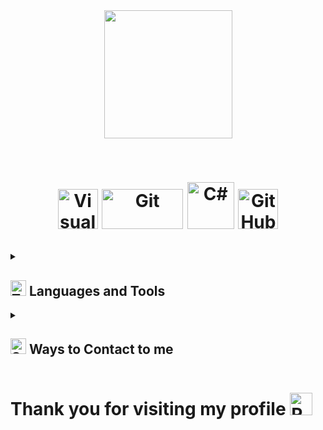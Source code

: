 

<div id="header" align="center">
  <a href="https://www.linkedin.com/in/soheil-sadeghi-529288265/"><img src="https://user-images.githubusercontent.com/74038190/216644497-1951db19-8f3d-4e44-ac08-8e9d7e0d94a7.gif" width="205px"/></a>
</div>
<p align="center">

  <br>   
  <!--
    <a href="https://github.com/SoheilSadeghii">      
          <a href="https://www.linkedin.com/in/soheil-sadeghi-529288265/"><img src="https://user-images.githubusercontent.com/2546640/56708992-deee8780-66ec-11e9-9991-eb85abb1d10a.png" width="55px"/></a>      
          <img src="https://readme-typing-svg.demolab.com?font=Fira+Code&size=50&pause=1000&color=673AB7&center=true&vCenter=true&repeat=false&width=435&lines=Soheil+Sadeghi" alt="Soheil Sadeghi" />
          <a href="https://www.linkedin.com/in/soheil-sadeghi-529288265/"><img src="https://user-images.githubusercontent.com/2546640/56708992-deee8780-66ec-11e9-9991-eb85abb1d10a.png" width="55px"/></a>  
    </a>
     -->
</p>
<h1 align="center">
  <!--
<img src="https://readme-typing-svg.demolab.com?font=Fira+Code&size=32&pause=1000&color=9575CD&center=true&width=500&height=100&lines=Hi+There+;Soheil+is+Here;A+Passionate+.NET+Developer!"/>
   -->
<!-- Social icons section -->
  <!--
<p align="center">
  <a href="https://www.linkedin.com/in/soheil-sadeghi-529288265/"><img width="64px" alt="LinkedIn" title="LinkedIn" src="https://user-images.githubusercontent.com/74038190/235294012-0a55e343-37ad-4b0f-924f-c8431d9d2483.gif"/></a>
  &#8287;&#8287;&#8287;&#8287;&#8287;
  <a href="https://t.me/Soh3ilSadeghi"><img width="64px" alt="Telegram" title="Telegram" src="https://raw.githubusercontent.com/Tarikul-Islam-Anik/Telegram-Animated-Emojis/main/Objects/Mobile%20Phone%20With%20Arrow.webp"></a>
  &#8287;&#8287;&#8287;&#8287;&#8287;
  <a href="https://www.instagram.com/soh3ilsadeghi/"><img width="64px" alt="Instagram" title="Instagram" src="https://user-images.githubusercontent.com/74038190/235294013-a33e5c43-a01c-43f6-b44d-a406d8b4ab75.gif"></a>
  &#8287;&#8287;&#8287;&#8287;&#8287;
</p>
   -->
<p align="center">
  <a href="https://www.linkedin.com/in/soheil-sadeghi-529288265/"><img src="https://user-images.githubusercontent.com/74038190/212257465-7ce8d493-cac5-494e-982a-5a9deb852c4b.gif" title="VisualStudio" alt="VisualStudio" width="64" height="64" /></a>
  <a href="https://www.linkedin.com/in/soheil-sadeghi-529288265/"><img src="https://user-images.githubusercontent.com/74038190/212281775-b468df30-4edc-4bf8-a4ee-f52e1aaddc86.gif" title="Git" alt="Git" width="130" height="64" /></a>
  <a href="https://www.linkedin.com/in/soheil-sadeghi-529288265/"><img src="https://camo.githubusercontent.com/65598dcd8613baf19c902a37fb42c6f41af5787a9e3cb6a1a8278b6f012360d6/68747470733a2f2f74656368737461636b2d67656e657261746f722e76657263656c2e6170702f6373686172702d69636f6e2e737667" title="C#" alt="C#" width="75" height="75" /></a>
  <a href="https://www.linkedin.com/in/soheil-sadeghi-529288265/"><img src="https://user-images.githubusercontent.com/74038190/212257468-1e9a91f1-b626-4baa-b15d-5c385dfa7ed2.gif" title="GitHub" alt="GitHub" width="64" height="64" /></a>
  
  <!--<a href="https://www.linkedin.com/in/soheil-sadeghi-529288265/"><img src="https://user-images.githubusercontent.com/74038190/212257454-16e3712e-945a-4ca2-b238-408ad0bf87e6.gif" title="JS" alt="JS" width="64" height="64" /></a>
  <a href="https://www.linkedin.com/in/soheil-sadeghi-529288265/"><img src="https://user-images.githubusercontent.com/74038190/212280805-9bcb336b-8c55-46a8-abf8-ff286ab55472.gif" title="BS" alt="BS" width="64" height="64" /></a>-->
</p>
  
</h1>

<!-- <b>About: </b><p>I started learning about programming at 16 and studied Computer Science. At 18, I began programming and chose to focus on .NET because I liked it a lot. Now, I work at Tabriz Tile Group to learn and grow, not for money<img src="https://raw.githubusercontent.com/Tarikul-Islam-Anik/Telegram-Animated-Emojis/main/Symbols/Double%20Exclamation%20Mark.webp" alt="DoubleExclamationMark" width="25" height="25" /></p> -->

<!-- Badges with custom icons - https://github.com/DenverCoder1/custom-icon-badges -->
<!-- View counter - https://github.com/DenverCoder1/Simple-View-Counter -->
<!--
<p align="center">  
  <a href="https://github.com/SoheilSadeghii?tab=followers">
    <img alt="followers" title="Follow me on Github" src="https://custom-icon-badges.demolab.com/github/followers/SoheilSadeghii?color=236ad3&labelColor=1155ba&style=for-the-badge&logo=person-add&label=Follow&logoColor=white"/></a>
  <a href="https://github.com/SoheilSadeghii/Simple-View-Counter">
    <img alt="views" title="GitHub profile views" src="https://komarev.com/ghpvc/?username=SoheilSadeghii&labelColor=CD201F&style=for-the-badge&logo=person-add&logoColor=white"/></a>
</p>
-->
<!-- -->
<details>   
  <summary><h2><img alt="Toolbox" src="https://raw.githubusercontent.com/Tarikul-Islam-Anik/Telegram-Animated-Emojis/main/Objects/Toolbox.webp"width="25" height="25"> Languages and Tools</h2></summary>
  <!-- Some badges are from https://github.com/Ileriayo/markdown-badges -->

  <h3><img alt="Toolbox" src="https://raw.githubusercontent.com/Tarikul-Islam-Anik/Telegram-Animated-Emojis/main/People/Technologist.webp"width="25" height="25"> Programming and Markup Languages</h3>
  <p>
      <a href="https://www.linkedin.com/in/soheil-sadeghi-529288265/"><img alt="C#" src="https://custom-icon-badges.demolab.com/badge/C%23-68217A.svg?logo=cs2&logoColor=white"></a>
      <a href="https://github.com/search?q=user%3ADenverCoder1+language%3Apython"><img alt="Python" src="https://img.shields.io/badge/Python-14354C.svg?logo=python&logoColor=white"></a>
      <a href="https://www.linkedin.com/in/soheil-sadeghi-529288265/"><img alt="HTML" src="https://img.shields.io/badge/HTML-E34F26.svg?logo=html5&logoColor=white"></a>
      <a href="https://www.linkedin.com/in/soheil-sadeghi-529288265/"><img alt="CSS" src="https://img.shields.io/badge/CSS-1572B6.svg?logo=css3&logoColor=white"></a>
      <a href="https://www.linkedin.com/in/soheil-sadeghi-529288265/"><img alt="JavaScript" src="https://img.shields.io/badge/JavaScript-F7DF1E.svg?logo=javascript&logoColor=black"></a>
  </p>

  <h3><img alt="Freamworks" src="https://raw.githubusercontent.com/Tarikul-Islam-Anik/Telegram-Animated-Emojis/main/Objects/File%20Folder.webp"width="25" height="25"> Frameworks and Libraries</h3>
  <p>
      <a href="https://www.linkedin.com/in/soheil-sadeghi-529288265/"><img alt="Freamwork (.Net)" src="https://img.shields.io/badge/Freamwork-410093?logo=.net&logoColor=white"></a>
      <a href="https://www.linkedin.com/in/soheil-sadeghi-529288265/"><img alt="ASP.Net MVC (.Net)" src="https://img.shields.io/badge/ASP.Net MVC-410093?logo=.net&logoColor=white"></a>
      <a href="https://www.linkedin.com/in/soheil-sadeghi-529288265/"><img alt="Core (.Net)" src="https://img.shields.io/badge/Core-410093?logo=.net&logoColor=white"></a>
      <a href="https://www.linkedin.com/in/soheilsadeghii/"><img alt="NumPy" src="https://img.shields.io/badge/Numpy-013243.svg?logo=numpy&logoColor=white"></a>
      <a href="https://www.linkedin.com/in/soheilsadeghii/"><img alt="TensorFlow" src="https://img.shields.io/badge/TensorFlow-FF6F00.svg?logo=TensorFlow&logoColor=white"></a>
      <a href="https://www.linkedin.com/in/soheil-sadeghi-529288265/"><img alt="WPF (.Net)" src="https://img.shields.io/badge/WPF-410093?logo=.net&logoColor=white"></a>
      <a href="https://www.linkedin.com/in/soheilsadeghii/"><img alt="Wordpress" src="https://img.shields.io/badge/Wordpress-21759B?logo=wordpress&logoColor=white"></a>
      <a href="https://www.linkedin.com/in/soheil-sadeghi-529288265/"><img alt="Bootstrap" src="https://img.shields.io/badge/Bootstrap-7952B3.svg?logo=bootstrap&logoColor=white"></a>     
  </p>

  <h3>🗄️ Databases and Cloud Hosting</h3>
  <p>
      <a href="https://www.linkedin.com/in/soheil-sadeghi-529288265/"><img alt="SQL Server" src="https://custom-icon-badges.demolab.com/badge/SQL Server-C0C0C0.svg?logo=database&logoColor=white"></a>
      <a href="https://www.linkedin.com/in/soheil-sadeghi-529288265/"><img alt="GitHub Pages" src="https://img.shields.io/badge/GitHub%20Pages-327FC7.svg?logo=github&logoColor=white"></a>
      <a href="https://www.linkedin.com/in/soheilsadeghii/"><img alt="Notion" src="https://img.shields.io/badge/Notion-010101.svg?logo=notion&logoColor=white"></a>
  </p>

  <h3><img alt="Software" src="https://raw.githubusercontent.com/Tarikul-Islam-Anik/Telegram-Animated-Emojis/main/Objects/Laptop.webp"width="25" height="25"> Software and Tools</h3>
  <p>
      <a href="https://www.linkedin.com/in/soheil-sadeghi-529288265/"><img alt="Visual Studio" src="https://img.shields.io/badge/Visual%20Studio%20Code-410093.svg?logo=visual-studio-code&logoColor=white"></a>  
      <a href="https://www.linkedin.com/in/soheil-sadeghi-529288265/"><img alt="Visual Studio Code" src="https://img.shields.io/badge/Visual%20Studio%20Code-0078d7.svg?logo=visual-studio-code&logoColor=white"></a>
      <a href="https://www.linkedin.com/in/soheilsadeghii/"><img alt="Jupyter" src="https://img.shields.io/badge/Jupyter-F37626.svg?logo=Jupyter&logoColor=white"></a>
      <a href="https://www.linkedin.com/in/soheil-sadeghi-529288265/"><img alt="Discord" src="https://img.shields.io/badge/-Discord-5865F2.svg?logo=discord&logoColor=white"></a>
      <a href="https://www.linkedin.com/in/soheil-sadeghi-529288265/"><img alt="Git" src="https://img.shields.io/badge/Git-F05033.svg?logo=git&logoColor=white"></a>
      <a href="https://www.linkedin.com/in/soheil-sadeghi-529288265/"><img alt="GitHub Desktop" src="https://img.shields.io/badge/GitHub%20Desktop-8034A9.svg?logo=github&logoColor=white"></a>
      <a href="https://www.linkedin.com/in/soheil-sadeghi-529288265/"><img alt="Stack Overflow" src="https://img.shields.io/badge/-Stack%20Overflow-FE7A16?logo=stack-overflow&logoColor=white"></a>  
      <a href="https://www.linkedin.com/in/soheil-sadeghi-529288265/"><img alt="Bitwarden" src="https://img.shields.io/badge/-Bitwarden-175DDC?logo=bitwarden&logoColor=white"></a>
  </p>
</details>

<!--<details> 
  <summary><h2><img alt="Activity" src="https://raw.githubusercontent.com/Tarikul-Islam-Anik/Telegram-Animated-Emojis/main/Objects/Bar%20Chart.webp"width="25" height="25"> Stats and Activity</h2></summary>

  <h3><img alt="Streak" src="https://raw.githubusercontent.com/Tarikul-Islam-Anik/Telegram-Animated-Emojis/main/Animals%20and%20Nature/Fire.webp"width="25" height="25"> Streak Stats</h3>
  
  <p>
    <a href="https://github.com/SoheilSadeghii/github-readme-streak-stats">
      
      <img title="🔥 Get streak stats for your profile at git.io/streak-stats" alt="DenverCoder1's streak" src="https://github-readme-streak-stats-eight.vercel.app/?user=SoheilSadeghii&theme=synthwave&hide_border=true&short_numbers=true"/>
    </a>
  </p>

  <h3><img alt="Software" src="https://raw.githubusercontent.com/Tarikul-Islam-Anik/Telegram-Animated-Emojis/main/Objects/Laptop.webp"width="25" height="25"> GitHub Profile Stats</h3>
  
  <a href="https://github.com/anuraghazra/github-readme-stats"><img alt="SoheilSadeghi's Github Stats" src="https://denvercoder1-github-readme-stats.vercel.app/api/?username=SoheilSadeghii&show_icons=true&include_all_commits=true&count_private=true&theme=synthwave&hide_border=true&bg_color=1F222E&title_color=F85D7F&icon_color=F8D866" height="150px"/></a>
   <a href="https://github.com/anuraghazra/github-readme-stats"><img alt="SoheilSadeghi's Top Languages" src="https://denvercoder1-github-readme-stats.vercel.app/api/top-langs/?username=SoheilSadeghii&langs_count=8&layout=compact&theme=synthwave&hide_border=true&bg_color=1F222E&title_color=F85D7F&icon_color=F8D866&hide=Jupyter%20Notebook,Roff" height="150px"/></a>
  <br/>

<b>Note:</b> Top languages is only a metric of the languages my public code consists of and doesn't reflect experience or skill level.

  

<a href="https://github.com/ashutosh00710/github-readme-activity-graph"><img alt="SoheilSadeghi's Activity Graph" src="https://github-readme-activity-graph.vercel.app/graph/?username=SoheilSadeghii&theme=synthwave&bg_color=1F222E&color=F8D866&line=F85D7F&point=FFFFFF&hide_border=true" /></a>

</details>
-->
<details>
  <summary><h2><img alt="SocialMedia" src="https://user-images.githubusercontent.com/74038190/235294016-6556559a-ed58-4ca6-a4c9-c307cbe0b6b7.gif"width="25" height="25"> Ways to Contact to me</h2></summary>
    <img src="https://user-images.githubusercontent.com/74038190/235294012-0a55e343-37ad-4b0f-924f-c8431d9d2483.gif" title="LinkedIn" alt="LinkedIn" width="28" height="28" /> <a href="https://www.linkedin.com/in/soheil-sadeghi-529288265/">LinkedIn</a>
    <br>
    <img src="https://raw.githubusercontent.com/Tarikul-Islam-Anik/Telegram-Animated-Emojis/main/Symbols/Speech%20Balloon.webp" title="Telegram" alt="Telegram" width="25" height="25" /> <a href="https://t.me/Soh3ilSadeghi">Telegram</a>
    <br>
    <img alt="Freamworks" src="https://raw.githubusercontent.com/Tarikul-Islam-Anik/Telegram-Animated-Emojis/main/Objects/Inbox%20Tray.webp"width="25" height="25"> sohel.sadeghi.2003@gmail.com</a>  
</details>

<div><h1>Thank you for visiting my profile <img alt="RedHeart" src="https://raw.githubusercontent.com/Tarikul-Islam-Anik/Telegram-Animated-Emojis/main/Symbols/Red%20Heart.webp"width="36" height="36"></h1></div>
